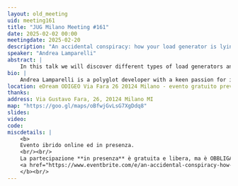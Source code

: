 ```yaml
---
layout: old_meeting
uid: meeting161
title: "JUG Milano Meeting #161"
date: 2025-02-02 00:00
meetingdate: 2025-02-20
description: "An accidental conspiracy: how your load generator is lying to you"
speaker: "Andrea Lamparelli"
abstract: |
    In this talk we will discover different types of load generators and how they can silently skew their observations, making us believe our applications behave way better than they really are. This issue, commonly known as Coordinated Omission, has had a significant impact in the past and may still affect many aspects of performance analysis today. To gain a deeper understanding of this problem, we'll see how different load generators react to a simple use case that aims to reproduce the problem. By examining how these tools have responded to the problem, we can enhance our ability to trust and accurately interpret the performance data they generate, ensuring our decisions are based on more reliable observations.
bio: |
    Andrea Lamparelli is a polyglot developer with a keen passion for investigating and solving problems. Building a strong background in open source, Andrea actively contributes to a variety of diverse projects, driving innovation and collaboration within the tech community. Recently, Andrea joined Red Hat's Application Services Performance team, where the primary focus is on JVM applications. In this role, Andrea is delving into the intricacies of application performance, continuously learning new and critical aspects of this delicate field. He is currently a senior software engineer at Red Hat.
location: eDream ODIGEO Via Fara 26 20124 Milano - evento gratuito previa registrazione OBBLIGATORIA (vedi dettagli)
thanks: 
address: Via Gustavo Fara, 26, 20124 Milano MI
map: "https://goo.gl/maps/oBfwjGvLsG7XgDdq8"
slides: 
video: 
code:
miscdetails: |
    <b>
    Evento ibrido online ed in presenza.
    <br/><br/>
    La partecipazione **in presenza** è gratuita e libera, ma è OBBLIGATORIA la registrazione su:
    <a href="https://www.eventbrite.com/e/an-accidental-conspiracy-how-your-load-generator-is-lying-to-you-tickets-1232127379159?aff=oddtdtcreator">form di registrazione per partecipare a JUG Milano in presenza</a>
    </b><br/>
---
```

